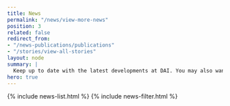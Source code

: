 ```yaml
---
title: News
permalink: "/news/view-more-news"
position: 3
related: false
redirect_from:
- "/news-publications/publications"
- "/stories/view-all-stories"
layout: node
summary: |
  Keep up to date with the latest developments at DAI. You may also want to check out our social media channels—[Facebook](https://facebook.com/daiglobal), [LinkedIn](https://www.linkedin.com/company/dai/), and [Twitter](https://www.linkedin.com/company/dai/)—or [sign up](https://www.dai.com/sign-up) for our newsletter.
hero: true
---
```


{% include news-list.html %}
{% include news-filter.html %}

